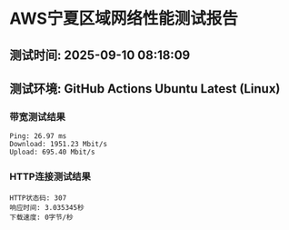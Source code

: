 # AWS宁夏区域网络性能测试报告
## 测试时间: 2025-09-10 08:18:09
## 测试环境: GitHub Actions Ubuntu Latest (Linux)

### 带宽测试结果
```
Ping: 26.97 ms
Download: 1951.23 Mbit/s
Upload: 695.40 Mbit/s
```

### HTTP连接测试结果
```
HTTP状态码: 307
响应时间: 3.035345秒
下载速度: 0字节/秒
```

